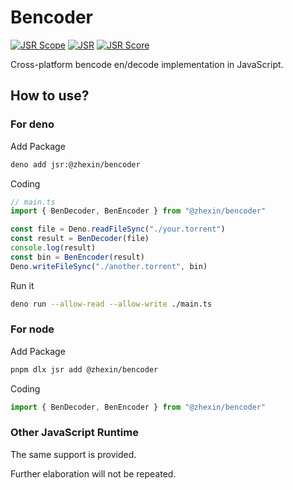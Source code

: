 # Bencoder

[![JSR Scope](https://jsr.io/badges/@zhexin)](https://jsr.io/@zhexin) [![JSR](https://jsr.io/badges/@zhexin/bencoder)](https://jsr.io/@zhexin/bencoder) [![JSR Score](https://jsr.io/badges/@zhexin/bencoder/score)](https://jsr.io/@zhexin/bencoder)

Cross-platform bencode en/decode implementation in JavaScript.

## How to use?

### For deno

Add Package

```bash
deno add jsr:@zhexin/bencoder
```

Coding

```TypeScript
// main.ts
import { BenDecoder, BenEncoder } from "@zhexin/bencoder"

const file = Deno.readFileSync("./your.torrent")
const result = BenDecoder(file)
console.log(result)
const bin = BenEncoder(result)
Deno.writeFileSync("./another.torrent", bin)
```

Run it

```bash
deno run --allow-read --allow-write ./main.ts
```

### For node

Add Package

```bash
pnpm dlx jsr add @zhexin/bencoder
```

Coding

```TypeScript
import { BenDecoder, BenEncoder } from "@zhexin/bencoder"
```

### Other JavaScript Runtime

The same support is provided.

Further elaboration will not be repeated.
